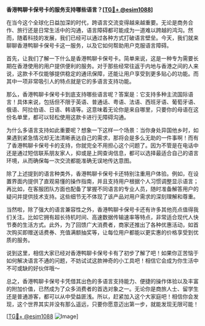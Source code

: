 **香港鸭聊卡保号卡的服务支持哪些语言？[[TG💪+ @esim1088](https://t.me/s/esim1088)]**

在当今这个全球化日益加深的时代，跨语言交流变得越来越重要。无论是商务合作、旅行还是日常生活中的沟通，语言障碍都可能成为一道难以跨越的鸿沟。然而，随着科技的发展，我们已经可以通过各种方式打破语言壁垒。今天，我们就来聊聊香港鸭聊卡保号卡这一服务，以及它如何帮助用户克服语言障碍。

首先，让我们了解一下什么是香港鸭聊卡保号卡。简单来说，这是一种专为需要长期在香港使用的用户提供便利的服务。对于那些经常往返于内地与香港之间的人来说，这款卡不仅能够提供稳定的通讯保障，还能让用户享受到更多贴心的功能。而其中一项非常吸引人的特点就是它的多语言支持功能。

那么，香港鸭聊卡保号卡到底支持哪些语言呢？答案是：它支持多种主流国际语言！具体来说，包括但不限于英语、普通话、粤语、法语、西班牙语、葡萄牙语、俄语、阿拉伯语、日语、韩语等。这意味着无论你是来自哪里，只要你的母语在这份名单里，都可以轻松使用这款卡进行无障碍沟通。

为什么多语言支持如此重要呢？想象一下这样一个场景：当你身处异国他乡时，如果遇到紧急情况却无法清晰表达自己的需求，那将会是多么无助的一件事啊！而有了香港鸭聊卡保号卡的支持，你就完全不用担心这个问题了。因为不管是在电话中还是通过短信联系朋友家人，抑或是上网查询信息，都可以选择最适合自己的语言环境，从而确保每一次交流都能准确无误地传达意图。

除了上述提到的语言种类外，香港鸭聊卡保号卡还特别注重用户体验。例如，在设置界面内提供了直观易懂的操作指南，并且支持用户根据个人习惯调整显示语言；再比如，在客服团队方面也配备了掌握不同语言的专业人员，随时准备解答用户的疑问并提供技术支持。这些细节无不体现了该产品对用户需求的深刻理解和尊重。

当然啦，除了强大的语言兼容性之外，香港鸭聊卡保号卡还有许多其他亮点值得我们关注。比如它拥有超长待机时间、高速数据传输速率等特点，非常适合现代人快节奏的生活方式。此外，为了回馈广大消费者，商家还推出了各种优惠活动，如首次购买即赠送话费券、充值满额抽奖等，让每位用户都能以更实惠的价格享受到优质的服务。

说到这里，相信大家已经对香港鸭聊卡保号卡有了初步了解了吧！如果你正苦恼于如何解决语言不通的问题，不妨试试这款神奇的小工具吧！相信它会成为你生活中不可或缺的好伙伴哦～

总之，香港鸭聊卡保号卡凭借其出色的多语言支持能力、便捷的操作体验以及丰富的附加价值，已然成为了众多消费者的首选对象之一。无论你是商旅人士、留学生还是普通游客，都可以从中受益匪浅。所以，赶紧加入这个大家庭吧！相信你会发现，这个世界其实并没有那么遥远，只要你愿意迈出第一步，就能发现无限可能！

[[TG💪+ @esim1088](https://t.me/s/esim1088) ![Image](https://i.postimg.cc/4NQfJmqS/Snipaste-2025-05-13-00-14-12.png)]